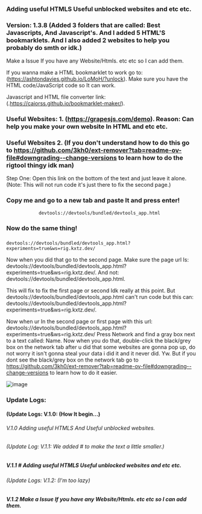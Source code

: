 ### Adding useful HTMLS Useful unblocked websites and etc etc.

### Version: 1.3.8 (Added 3 folders that are called: Best Javascripts, And Javascript's. And I added 5 HTML'S bookmarklets. And I also added 2 websites to help you probably do smth or idk.) 

Make a Issue If you have any Website/Htmls. etc etc so I can add them.

If you wanna make a HTML bookmarklet to work go to: (https://ashtondavies.github.io/LoMoH/?unlock). Make sure you have the HTML code/JavaScript code so It can work.

Javascript and HTML file converter link: (.https://caiorss.github.io/bookmarklet-maker/). 



### Useful Websites: 1. (https://grapesjs.com/demo). Reason: Can help you make your own website In HTML and etc etc.

### Useful Websites  2. (If you don't understand how to do this go to https://github.com/3kh0/ext-remover?tab=readme-ov-file#downgrading--change-versions to learn how to do the rigtool thingy idk man)

Step One:
Open this link on the bottom of the text and just leave it alone. (Note: This will not run code it's just there to fix the second page.)                      
  
### Copy me and go to a new tab and paste It and press enter!                                                                                  
                                    
                devtools://devtools/bundled/devtools_app.html


### Now do the same thing!

###   

    devtools://devtools/bundled/devtools_app.html?experiments=true&ws=rig.kxtz.dev/             
  
Now when you did that go to the second page. Make sure the page url Is: devtools://devtools/bundled/devtools_app.html?experiments=true&ws=rig.kxtz.dev/. And not: devtools://devtools/bundled/devtools_app.html.


This will fix to fix the first page or second Idk really at this point. But devtools://devtools/bundled/devtools_app.html can't run code but this can: devtools://devtools/bundled/devtools_app.html?experiments=true&ws=rig.kxtz.dev/.


Now when ur In the second page or first page with this url: devtools://devtools/bundled/devtools_app.html?experiments=true&ws=rig.kxtz.dev/ Press Network and find a gray box next to a text called: Name. Now when you do that, double-click the black/grey box on the network tab after u did that some websites are gonna pop up, do not worry it isn't gonna steal your data i did it and it never did. Yw. But if you dont see the black/grey box on the network tab go to https://github.com/3kh0/ext-remover?tab=readme-ov-file#downgrading--change-versions to learn how to do it easier.



![image](https://github.com/user-attachments/assets/b6c7c6bd-1232-458e-80ad-e20666f1f026)




### Update Logs:

#### (Update Logs: V.1.0: (How It begin...)
###### V.1.0 Adding useful HTMLS And Useful unblocked websites. 

###### (Update Log: V.1.1: We added # to make the text a little smaller.)
##### V.1.1 # Adding useful HTMLS Useful unblocked websites and etc etc.

###### (Update Logs: V.1.2: (I'm too lazy)
##### V.1.2 Make a Issue If you have any Website/Htmls. etc etc so I can add them. 

